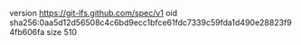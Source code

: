version https://git-lfs.github.com/spec/v1
oid sha256:0aa5d12d56508c4c6bd9ecc1bfce61fdc7339c59fda1d490e28823f94fb606fa
size 510
